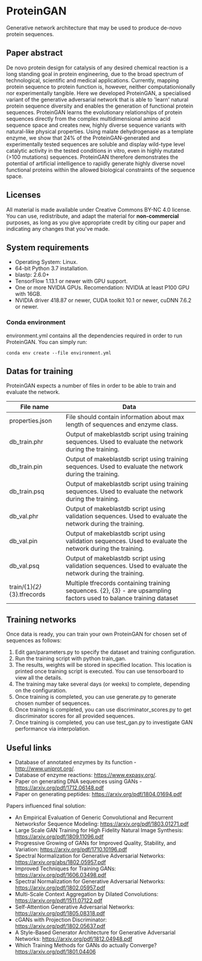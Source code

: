 # ProteinGAN
Generative network architecture that may be used to produce de-novo protein sequences.

## Paper abstract
De novo protein design for catalysis of any desired chemical reaction is a long standing goal in protein engineering, due to the broad spectrum of technological, scientific and medical applications. Currently, mapping protein sequence to protein function is, however, neither computationionally nor experimentally tangible. Here we developed ProteinGAN, a specialised variant of the generative adversarial network that is able to 'learn' natural protein sequence diversity and enables the generation of functional protein sequences. ProteinGAN learns the evolutionary relationships of protein sequences directly from the complex multidimensional amino acid sequence space and creates new, highly diverse sequence variants with natural-like physical properties. Using malate dehydrogenase as a template enzyme, we show that 24% of the ProteinGAN-generated and experimentally tested sequences are soluble and display wild-type level catalytic activity in the tested conditions in vitro, even in highly mutated (>100 mutations) sequences. ProteinGAN therefore demonstrates the potential of artificial intelligence to rapidly generate highly diverse novel functional proteins within the allowed biological constraints of the sequence space.


## Licenses

All material is made available under Creative Commons BY-NC 4.0 license. You can use, redistribute, 
and adapt the material for **non-commercial** purposes, as long as you give appropriate credit by citing our paper 
and indicating any changes that you've made.

## System requirements
- Operating System: Linux.
- 64-bit Python 3.7 installation.
- blastp: 2.6.0+
- TensorFlow 1.13.1 or newer with GPU support.
- One or more NVIDIA GPUs. Recomendation: NVIDIA at least P100 GPU with 16GB.
- NVIDIA driver 418.87 or newer, CUDA toolkit 10.1 or newer, cuDNN 7.6.2 or newer.



### Conda environment
environment.yml contains all the dependencies required in order to run ProteinGAN. You can simply run:

`conda env create --file environment.yml`



## Datas for training
ProteinGAN expects a number of files in order to be able to train and evaluate the network.

|  File name  |   Data |
|---|---|
| properties.json | File should contain information about max length of sequences and enzyme class.|
| db_train.phr | Output of makeblastdb script using training sequences. Used to evaluate the network during the training. | 
| db_train.pin | Output of makeblastdb script using training sequences. Used to evaluate the network during the training. |  
| db_train.psq | Output of makeblastdb script using training sequences. Used to evaluate the network during the training. |  
| db_val.phr | Output of makeblastdb script using validation sequences. Used to evaluate the network during the training. | 
| db_val.pin | Output of makeblastdb script using validation sequences. Used to evaluate the network during the training. | 
| db_val.psq | Output of makeblastdb script using validation sequences. Used to evaluate the network during the training. | 
| train/{1}_{2}_{3}.tfrecords | Multiple tfrecords containing training sequences. {2}, {3} - are upsampling factors used to balance training dataset | 


## Training networks
Once data is ready, you can train your own ProteinGAN for chosen set of sequences as follows:

1. Edit gan/parameters.py to specify the dataset and training configuration.
2. Run the training script with python train_gan.
3. The results, weights will be stored in specified location.
This location is printed once training script is executed. You can use tensorboard to view all the details.
4. The training may take several days (or weeks) to complete, depending on the configuration.
5. Once training is completed, you can use generate.py to generate chosen number of sequences.
6. Once training is completed, you can use discriminator_scores.py to get discriminator scores for all provided sequences.
7. Once training is completed, you can use test_gan.py to investigate GAN performance via interpolation. 


## Useful links

- Database of annotated enzymes by its function - http://www.uniprot.org/. 
- Database of enzyme reactions: https://www.expasy.org/.
- Paper on generating DNA sequences using GANs - https://arxiv.org/pdf/1712.06148.pdf
- Paper on generating peptides: https://arxiv.org/pdf/1804.01694.pdf

Papers influenced final solution:
- An Empirical Evaluation of Generic Convolutional and Recurrent Networksfor Sequence Modeling: https://arxiv.org/pdf/1803.01271.pdf
- Large Scale GAN Training for High Fidelity Natural Image Synthesis: https://arxiv.org/pdf/1809.11096.pdf
- Progressive Growing of GANs for Improved Quality, Stability, and Variation: https://arxiv.org/pdf/1710.10196.pdf
- Spectral Normalization for Generative Adversarial Networks: https://arxiv.org/abs/1802.05957.pdf
- Improved Techniques for Training GANs: https://arxiv.org/pdf/1606.03498.pdf
- Spectral Normalization for Generative Adversarial Networks: https://arxiv.org/pdf/1802.05957.pdf
- Multi-Scale Context Aggregation by Dilated Convolutions: https://arxiv.org/pdf/1511.07122.pdf
- Self-Attention Generative Adversarial Networks: https://arxiv.org/pdf/1805.08318.pdf
- cGANs with Projection Discriminator: https://arxiv.org/pdf/1802.05637.pdf
- A Style-Based Generator Architecture for Generative Adversarial Networks: https://arxiv.org/pdf/1812.04948.pdf
- Which Training Methods for GANs do actually Converge? https://arxiv.org/pdf/1801.04406


